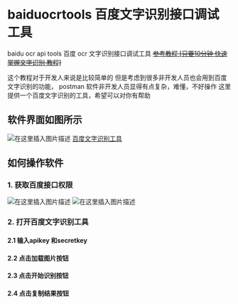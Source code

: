 # baiduocrtools 百度文字识别接口调试工具
baidu ocr api tools 
百度 ocr 文字识别接口调试工具
~~[参考教程 [只要10分钟 快速掌握文字识别 教程]](https://ai.baidu.com/forum/topic/show/867951)~~


这个教程对于开发人来说是比较简单的
但是考虑到很多非开发人员也会用到百度文字识别的功能，
postman 软件非开发人员显得有点复杂，难懂，不好操作
这里提供一个百度文字识别的工具，希望可以对你有帮助

## 软件界面如图所示

![在这里插入图片描述](https://upload-images.jianshu.io/upload_images/2442640-ca51ef6407d7c8e0?imageMogr2/auto-orient/strip%7CimageView2/2/w/1240)
[百度文字识别工具](https://img-blog.csdnimg.cn/20200201185045214.png?x-oss-process=image/watermark,type_ZmFuZ3poZW5naGVpdGk,shadow_10,text_aHR0cHM6Ly9ibG9nLmNzZG4ubmV0L0ZpbG1l,size_16,color_FFFFFF,t_70)

## 如何操作软件
### 1. 获取百度接口权限

![在这里插入图片描述](https://upload-images.jianshu.io/upload_images/2442640-43ea3c3e5d9b430e?imageMogr2/auto-orient/strip%7CimageView2/2/w/1240)
![在这里插入图片描述](https://upload-images.jianshu.io/upload_images/2442640-82789769fb6e25ec?imageMogr2/auto-orient/strip%7CimageView2/2/w/1240)
### 2. 打开百度文字识别工具

#### 2.1 输入apikey 和secretkey
#### 2.2 点击加载图片按钮
#### 2.3 点击开始识别按钮
#### 2.4 点击复制结果按钮
